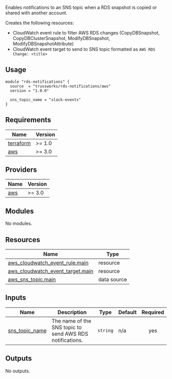 <!-- markdownlint-disable no-inline-html -->
Enables notifications to an SNS topic when a RDS snapshot is copied or shared with another account.

Creates the following resources:

* CloudWatch event rule to filter AWS RDS changes (CopyDBSnapshot, CopyDBClusterSnapshot, ModifyDBSnapshot, ModifyDBSnapshotAttribute)
* CloudWatch event target to send to SNS topic formatted as `AWS RDS Change: <title>`

## Usage

```hcl
module "rds-notifications" {
  source  = "trussworks/rds-notifications/aws"
  version = "1.0.0"

  sns_topic_name = "slack-events"
}
```

<!-- BEGIN_TF_DOCS -->
## Requirements

| Name | Version |
|------|---------|
| <a name="requirement_terraform"></a> [terraform](#requirement\_terraform) | >= 1.0 |
| <a name="requirement_aws"></a> [aws](#requirement\_aws) | >= 3.0 |

## Providers

| Name | Version |
|------|---------|
| <a name="provider_aws"></a> [aws](#provider\_aws) | >= 3.0 |

## Modules

No modules.

## Resources

| Name | Type |
|------|------|
| [aws_cloudwatch_event_rule.main](https://registry.terraform.io/providers/hashicorp/aws/latest/docs/resources/cloudwatch_event_rule) | resource |
| [aws_cloudwatch_event_target.main](https://registry.terraform.io/providers/hashicorp/aws/latest/docs/resources/cloudwatch_event_target) | resource |
| [aws_sns_topic.main](https://registry.terraform.io/providers/hashicorp/aws/latest/docs/data-sources/sns_topic) | data source |

## Inputs

| Name | Description | Type | Default | Required |
|------|-------------|------|---------|:--------:|
| <a name="input_sns_topic_name"></a> [sns\_topic\_name](#input\_sns\_topic\_name) | The name of the SNS topic to send AWS RDS notifications. | `string` | n/a | yes |

## Outputs

No outputs.
<!-- END_TF_DOCS -->
